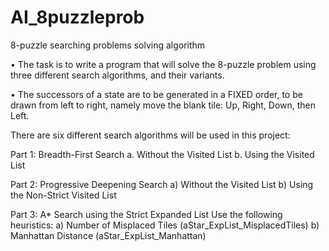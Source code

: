 # AI_8puzzleprob
8-puzzle searching problems solving algorithm


•	The task is to write a program that will solve the 8-puzzle problem using three different search algorithms, and their variants.

•	The successors of a state are to be generated in a FIXED order, to be drawn from left to right, namely move the blank tile: Up, Right, Down, then Left.

There are six different search algorithms will be used in this project:

Part 1: Breadth-First Search
a.	Without the Visited List
b.	Using the Visited List

Part 2: Progressive Deepening Search
a)	Without the Visited List
b)	Using the Non-Strict Visited List

Part 3: A* Search using the Strict Expanded List
Use the following heuristics:
a)	Number of Misplaced Tiles (aStar_ExpList_MisplacedTiles)
b)	Manhattan Distance (aStar_ExpList_Manhattan)

